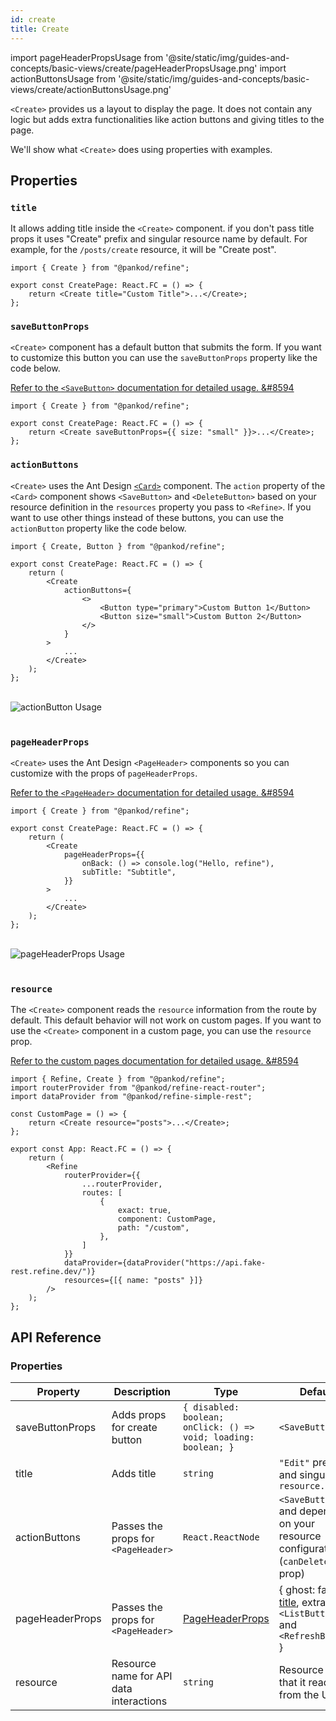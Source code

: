 ```yaml
---
id: create
title: Create
---
```


import pageHeaderPropsUsage from '@site/static/img/guides-and-concepts/basic-views/create/pageHeaderPropsUsage.png'
import actionButtonsUsage from '@site/static/img/guides-and-concepts/basic-views/create/actionButtonsUsage.png'

`<Create>` provides us a layout to display the page. It does not contain any logic but adds extra functionalities like action buttons and giving titles to the page.

We'll show what `<Create>` does using properties with examples.

## Properties

### `title`

It allows adding title inside the `<Create>` component. if you don't pass title props it uses "Create" prefix and singular resource name by default. For example, for the `/posts/create` resource, it will be "Create post".

```tsx 
import { Create } from "@pankod/refine";

export const CreatePage: React.FC = () => {
    return <Create title="Custom Title">...</Create>;
};
```

### `saveButtonProps`

`<Create>` component has a default button that submits the form. If you want to customize this button you can use the `saveButtonProps` property like the code below.

[Refer to the `<SaveButton>` documentation for detailed usage. &#8594](/api-references/components/buttons/save.md)

```tsx 
import { Create } from "@pankod/refine";

export const CreatePage: React.FC = () => {
    return <Create saveButtonProps={{ size: "small" }}>...</Create>;
};
```

### `actionButtons`

`<Create>` uses the Ant Design [`<Card>`](https://ant.design/components/card) component. The `action` property of the `<Card>` component shows `<SaveButton>` and `<DeleteButton>` based on your resource definition in the `resources` property you pass to `<Refine>`. If you want to use other things instead of these buttons, you can use the `actionButton` property like the code below.

```tsx 
import { Create, Button } from "@pankod/refine";

export const CreatePage: React.FC = () => {
    return (
        <Create
            actionButtons={
                <>
                    <Button type="primary">Custom Button 1</Button>
                    <Button size="small">Custom Button 2</Button>
                </>
            }
        >
            ...
        </Create>
    );
};
```

<br/>
<div class="img-container">
    <div class="window">
        <div class="control red"></div>
        <div class="control orange"></div>
        <div class="control green"></div>
    </div>
    <img src={actionButtonsUsage} alt="actionButton Usage" />
</div>
<br/>

### `pageHeaderProps`

`<Create>` uses the Ant Design `<PageHeader>` components so you can customize with the props of `pageHeaderProps`.

[Refer to the `<PageHeader>` documentation for detailed usage. &#8594](https://ant.design/components/page-header/#API)

```tsx 
import { Create } from "@pankod/refine";

export const CreatePage: React.FC = () => {
    return (
        <Create
            pageHeaderProps={{
                onBack: () => console.log("Hello, refine"),
                subTitle: "Subtitle",
            }}
        >
            ...
        </Create>
    );
};
```

<br/>
<div class="img-container">
    <div class="window">
        <div class="control red"></div>
        <div class="control orange"></div>
        <div class="control green"></div>
    </div>
    <img src={pageHeaderPropsUsage} alt="pageHeaderProps Usage"/>
</div>
<br/>

### `resource`

The `<Create>` component reads the `resource` information from the route by default. This default behavior will not work on custom pages. If you want to use the `<Create>` component in a custom page, you can use the `resource` prop.

[Refer to the custom pages documentation for detailed usage. &#8594](/guides-and-concepts/custom-pages.md)

```tsx  {4-6, 11-20}
import { Refine, Create } from "@pankod/refine";
import routerProvider from "@pankod/refine-react-router";
import dataProvider from "@pankod/refine-simple-rest";

const CustomPage = () => {
    return <Create resource="posts">...</Create>;
};

export const App: React.FC = () => {
    return (
        <Refine
            routerProvider={{
                ...routerProvider,
                routes: [
                    {
                        exact: true,
                        component: CustomPage,
                        path: "/custom",
                    },
                ]
            }}
            dataProvider={dataProvider("https://api.fake-rest.refine.dev/")}
            resources={[{ name: "posts" }]}
        />
    );
};
```

## API Reference

### Properties

| Property        | Description                             | Type                                                              | Default                                                                        |
| --------------- | --------------------------------------- | ----------------------------------------------------------------- | ------------------------------------------------------------------------------ |
| saveButtonProps | Adds props for create button            | `{ disabled: boolean; onClick: () => void; loading: boolean; }`   | `<SaveButton>`                                                                 |
| title           | Adds title                              | `string`                                                          | `"Edit"` prefix and singular of `resource.name`                                |
| actionButtons   | Passes the props for `<PageHeader>`     | `React.ReactNode`                                                 | `<SaveButton>` and depending on your resource configuration (`canDelete` prop) |
| pageHeaderProps | Passes the props for `<PageHeader>`     | [PageHeaderProps](https://ant.design/components/page-header/#API) | { ghost: false, [title](#title), extra: `<ListButton>` and `<RefreshButton>` } |
| resource        | Resource name for API data interactions | `string`                                                          | Resource name that it reads from the URL.                                      |
